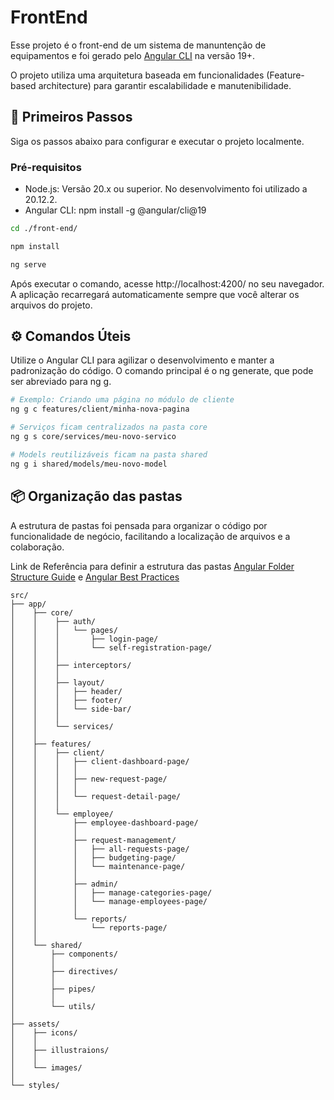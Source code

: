 # FrontEnd

Esse projeto é o front-end de um sistema de manuntenção de equipamentos e foi gerado pelo [Angular CLI](https://github.com/angular/angular-cli) na versão 19+.

O projeto utiliza uma arquitetura baseada em funcionalidades (Feature-based architecture) para garantir escalabilidade e manutenibilidade.

## 🚀 Primeiros Passos

Siga os passos abaixo para configurar e executar o projeto localmente.

### Pré-requisitos

- Node.js: Versão 20.x ou superior. No desenvolvimento foi utilizado a 20.12.2.
- Angular CLI: npm install -g @angular/cli@19

```bash
cd ./front-end/
```

```bash
npm install
```

```bash
ng serve
```

Após executar o comando, acesse http://localhost:4200/ no seu navegador. A aplicação recarregará automaticamente sempre que você alterar os arquivos do projeto.

## ⚙️ Comandos Úteis

Utilize o Angular CLI para agilizar o desenvolvimento e manter a padronização do código. O comando principal é o ng generate, que pode ser abreviado para ng g.

```bash
# Exemplo: Criando uma página no módulo de cliente
ng g c features/client/minha-nova-pagina
```

```bash
# Serviços ficam centralizados na pasta core
ng g s core/services/meu-novo-servico
```

```bash
# Models reutilizáveis ficam na pasta shared
ng g i shared/models/meu-novo-model
```

## 📦 Organização das pastas

A estrutura de pastas foi pensada para organizar o código por funcionalidade de negócio, facilitando a localização de arquivos e a colaboração. 

Link de Referência para definir a estrutura das pastas [Angular Folder Structure Guide](https://www.angular.courses/blog/angular-folder-structure-guide) e [Angular Best Practices](https://www.thinkitive.com/blog/angular-best-practices-tips-for-project-structure-and-organization/)

```
src/
├── app/
│    ├── core/
│    │    ├── auth/
│    │    │   └── pages/    
│    │    │       ├── login-page/           
│    │    │       └── self-registration-page/ 
│    │    │
│    │    ├── interceptors/
│    │    │
│    │    ├── layout/
│    │    │   ├── header/               
│    │    │   ├── footer/               
│    │    │   └── side-bar/          
│    │    │
│    │    └── services/
│    │
│    ├── features/
│    │    ├── client/
│    │    │   ├── client-dashboard-page/    
│    │    │   │
│    │    │   ├── new-request-page/        
│    │    │   │
│    │    │   └── request-detail-page/      
│    │    │
│    │    └── employee/
│    │        ├── employee-dashboard-page/  
│    │        │
│    │        ├── request-management/
│    │        │   ├── all-requests-page/      
│    │        │   ├── budgeting-page/         
│    │        │   └── maintenance-page/      
│    │        │
│    │        ├── admin/
│    │        │   ├── manage-categories-page/ 
│    │        │   └── manage-employees-page/  
│    │        │
│    │        └── reports/
│    │            └── reports-page/           
│    │
│    └── shared/
│        ├── components/
│        │
│        ├── directives/
│        │
│        ├── pipes/
│        │
│        └── utils/
│
├── assets/
│    ├── icons/
│    │
│    ├── illustraions/
│    │
│    └── images/
│
└── styles/
```